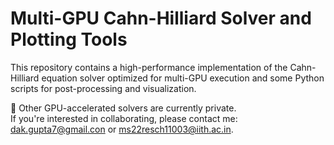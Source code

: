 # Multi-GPU Cahn-Hilliard Solver and Plotting Tools

This repository contains a high-performance implementation of the Cahn-Hilliard equation solver optimized for multi-GPU execution
and some Python scripts for post-processing and visualization.

🛑 Other GPU-accelerated solvers are currently private.  
If you're interested in collaborating, please contact me: dak.gupta7@gmail.con or ms22resch11003@iith.ac.in.

